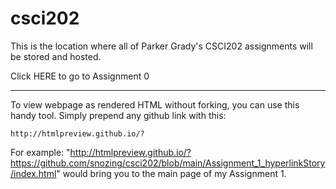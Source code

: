 # csci202
This is the location where all of Parker Grady's CSCI202 assignments will be stored and hosted.

<a src="/Assignment0/index.html">Click HERE to go to Assignment 0</a>


-------------------------------------------------------------------------------------
To view webpage as rendered HTML without forking, you can use this handy tool.
Simply prepend any github link with this: 

    http://htmlpreview.github.io/?

For example: "http://htmlpreview.github.io/?https://github.com/snozing/csci202/blob/main/Assignment_1_hyperlinkStory/index.html" would bring you to the main page of my Assignment 1. 
